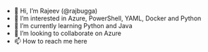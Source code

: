 - 👋 Hi, I’m Rajeev (@rajbugga)
- 👀 I’m interested in Azure, PowerShell, YAML, Docker and Python
- 🌱 I’m currently learning Python and Java
- 💞️ I’m looking to collaborate on Azure
- 📫 How to reach me here

<!---
rajbugga/rajbugga is a ✨ special ✨ repository because its `README.md` (this file) appears on your GitHub profile.
You can click the Preview link to take a look at your changes.
--->
